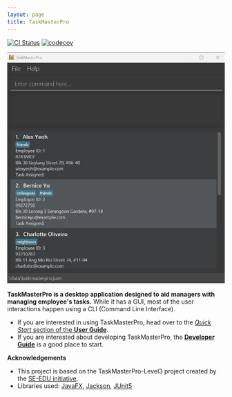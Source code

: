```yaml
---
layout: page
title: TaskMasterPro
---
```


[![CI Status](https://github.com/AY2324S2-CS2103T-T15-4/tp/workflows/Java%20CI/badge.svg)](https://github.com/AY2324S2-CS2103T-T15-4/tp/actions)
[![codecov](https://codecov.io/gh/AY2324S2-CS2103T-T15-4/tp/branch/master/graph/badge.svg)](https://codecov.io/gh/AY2324S2-CS2103T-T15-4/tp)

![Ui](images/Ui.png)

**TaskMasterPro is a desktop application designed to aid managers with managing employee's tasks.** While it has a GUI, most of the user interactions happen using a CLI (Command Line Interface).

* If you are interested in using TaskMasterPro, head over to the [_Quick Start_ section of the **User Guide**](UserGuide.html#quick-start).
* If you are interested about developing TaskMasterPro, the [**Developer Guide**](DeveloperGuide.html) is a good place to start.


**Acknowledgements**

* This project is based on the TaskMasterPro-Level3 project created by the [SE-EDU initiative](https://se-education.org).
* Libraries used: [JavaFX](https://openjfx.io/), [Jackson](https://github.com/FasterXML/jackson), [JUnit5](https://github.com/junit-team/junit5)
